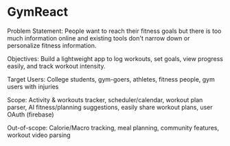 # GymReact
Problem Statement: People want to reach their fitness goals but there is too much information online and existing tools don't narrow down or personalize fitness information.

Objectives: Build a lightweight app to log workouts, set goals, view progress easily, and track workout intensity.

Target Users: College students, gym-goers, athletes, fitness people, gym users with injuries

Scope: Activity & workouts tracker, scheduler/calendar, workout plan parser, AI fitness/planning suggestions, easily share workout plans, user OAuth (firebase) 

Out-of-scope: Calorie/Macro tracking, meal planning, community features, workout video parsing